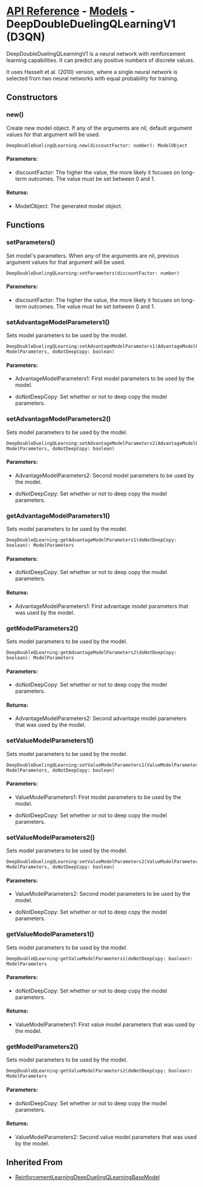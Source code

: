 # [API Reference](../../API.md) - [Models](../Models.md) - DeepDoubleDuelingQLearningV1 (D3QN)

DeepDoubleDuelingQLearningV1 is a neural network with reinforcement learning capabilities. It can predict any positive numbers of discrete values.

It uses Hasselt et al. (2010) version, where a single neural network is selected from two neural networks with equal probability for training.

## Constructors

### new()

Create new model object. If any of the arguments are nil, default argument values for that argument will be used.

```
DeepDoubleDuelingQLearning.new(discountFactor: number): ModelObject
```

#### Parameters:

* discountFactor: The higher the value, the more likely it focuses on long-term outcomes. The value must be set between 0 and 1.

#### Returns:

* ModelObject: The generated model object.

## Functions

### setParameters()

Set model's parameters. When any of the arguments are nil, previous argument values for that argument will be used.

```
DeepDoubleDuelingQLearning:setParameters(discountFactor: number)
```

#### Parameters:

* discountFactor: The higher the value, the more likely it focuses on long-term outcomes. The value must be set between 0 and 1.

### setAdvantageModelParameters1()

Sets model parameters to be used by the model.

```
DeepDoubleDuelingQLearning:setAdvantageModelParameters1(AdvantageModelParameters1: ModelParameters, doNotDeepCopy: boolean)
```

#### Parameters:

* AdvantageModelParameters1: First model parameters to be used by the model.

* doNotDeepCopy: Set whether or not to deep copy the model parameters.

### setAdvantageModelParameters2()

Sets model parameters to be used by the model.

```
DeepDoubleDuelingQLearning:setAdvantageModelParameters2(AdvantageModelParameters2: ModelParameters, doNotDeepCopy: boolean)
```

#### Parameters:

* AdvantageModelParameters2: Second model parameters to be used by the model.

* doNotDeepCopy: Set whether or not to deep copy the model parameters.

### getAdvantageModelParameters1()

Sets model parameters to be used by the model.

```
DeepDoubleQLearning:getAdvantageModelParameters1(doNotDeepCopy: boolean): ModelParameters
```

#### Parameters:

* doNotDeepCopy: Set whether or not to deep copy the model parameters.

#### Returns:

* AdvantageModelParameters1: First advantage model parameters that was used by the model.

### getModelParameters2()

Sets model parameters to be used by the model.

```
DeepDoubleQLearning:getAdvantageModelParameters2(doNotDeepCopy: boolean): ModelParameters
```

#### Parameters:

* doNotDeepCopy: Set whether or not to deep copy the model parameters.

#### Returns:

* AdvantageModelParameters2: Second advantage model parameters that was used by the model.

### setValueModelParameters1()

Sets model parameters to be used by the model.

```
DeepDoubleDuelingQLearning:setValueModelParameters1(ValueModelParameters1: ModelParameters, doNotDeepCopy: boolean)
```

#### Parameters:

* ValueModelParameters1: First model parameters to be used by the model.

* doNotDeepCopy: Set whether or not to deep copy the model parameters.

### setValueModelParameters2()

Sets model parameters to be used by the model.

```
DeepDoubleDuelingQLearning:setValueModelParameters2(ValueModelParameters2: ModelParameters, doNotDeepCopy: boolean)
```

#### Parameters:

* ValueModelParameters2: Second model parameters to be used by the model.

* doNotDeepCopy: Set whether or not to deep copy the model parameters.

### getValueModelParameters1()

Sets model parameters to be used by the model.

```
DeepDoubleQLearning:getValueModelParameters1(doNotDeepCopy: boolean): ModelParameters
```

#### Parameters:

* doNotDeepCopy: Set whether or not to deep copy the model parameters.

#### Returns:

* ValueModelParameters1: First value model parameters that was used by the model.

### getModelParameters2()

Sets model parameters to be used by the model.

```
DeepDoubleQLearning:getValueModelParameters2(doNotDeepCopy: boolean): ModelParameters
```

#### Parameters:

* doNotDeepCopy: Set whether or not to deep copy the model parameters.

#### Returns:

* ValueModelParameters2: Second value model parameters that was used by the model.

## Inherited From

* [ReinforcementLearningDeepDuelingQLearningBaseModel](ReinforcementLearningDeepDuelingQLearningBaseModel.md)
